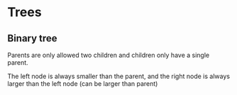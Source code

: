 # Trees 

## Binary tree 

Parents are only allowed two children and children only have a single parent. 

The left node is always smaller than the parent, and the right node is always larger than the left node (can be larger than parent)


